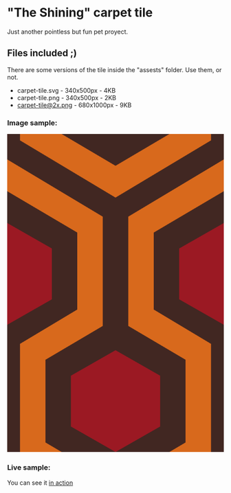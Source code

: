 # "The Shining" carpet tile
Just another pointless but fun pet proyect.

## Files included ;)
There are some versions of the tile inside the "assests" folder. Use them, or not.
* carpet-tile.svg - 340x500px - 4KB
* carpet-tile.png - 340x500px - 2KB
* carpet-tile@2x.png - 680x1000px - 9KB
### Image sample: 

<center>

![Tile](assets/carpet-tile.svg)

</center>

### Live sample:
You can see it [in action](https://oneeyedman.github.io/the-shining-carpet-tile/)